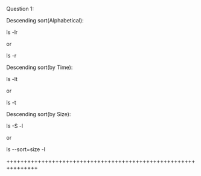 Question 1:

Descending sort(Alphabetical):


ls -lr


or


ls -r



Descending sort(by Time):


ls -lt


or


ls -t



Descending sort(by Size):


ls -S -l


or


ls --sort=size -l

+++++++++++++++++++++++++++++++++++++++++++++++++++++++++++++++

